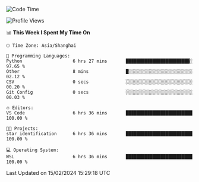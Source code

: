 <!--START_SECTION:waka-->
![Code Time](http://img.shields.io/badge/Code%20Time-1%2C514%20hrs%2023%20mins-blue)

![Profile Views](http://img.shields.io/badge/Profile%20Views-0-blue)

📊 **This Week I Spent My Time On** 

```text
🕑︎ Time Zone: Asia/Shanghai

💬 Programming Languages: 
Python                   6 hrs 27 mins       ████████████████████████░   97.65 % 
Other                    8 mins              █░░░░░░░░░░░░░░░░░░░░░░░░   02.12 % 
CSV                      0 secs              ░░░░░░░░░░░░░░░░░░░░░░░░░   00.20 % 
Git Config               0 secs              ░░░░░░░░░░░░░░░░░░░░░░░░░   00.03 % 

🔥 Editors: 
VS Code                  6 hrs 36 mins       █████████████████████████   100.00 % 

🐱‍💻 Projects: 
star_identification      6 hrs 36 mins       █████████████████████████   100.00 % 

💻 Operating System: 
WSL                      6 hrs 36 mins       █████████████████████████   100.00 % 
```


 Last Updated on 15/02/2024 15:29:18 UTC
<!--END_SECTION:waka-->